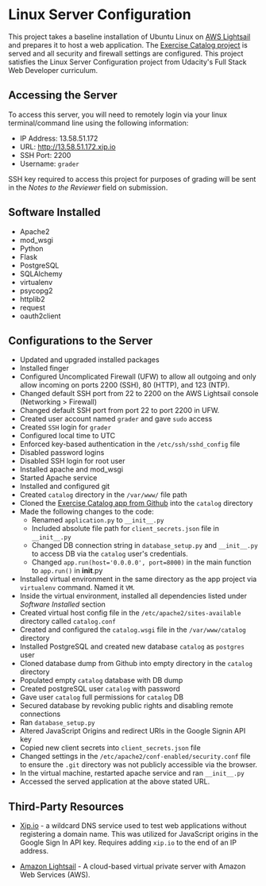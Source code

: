 # Linux Server Configuration

This project takes a baseline installation of Ubuntu Linux on [AWS Lightsail](https://aws.amazon.com/lightsail/) and prepares it to host a web application.  The [Exercise Catalog project](https://github.com/courtg47/exercise-catalog) is served and all security and firewall settings are configured. This project satisfies the Linux Server Configuration project from Udacity's Full Stack Web Developer curriculum.


## Accessing the Server

To access this server, you will need to remotely login via your linux terminal/command line using the following information:

* IP Address: 13.58.51.172
* URL: http://13.58.51.172.xip.io
* SSH Port: 2200
* Username: `grader`

SSH key required to access this project for purposes of grading will be sent in the *Notes to the Reviewer* field on submission.


## Software Installed

* Apache2
* mod_wsgi
* Python
* Flask
* PostgreSQL
* SQLAlchemy
* virtualenv
* psycopg2
* httplib2
* request
* oauth2client


## Configurations to the Server

* Updated and upgraded installed packages
* Installed finger
* Configured Uncomplicated Firewall (UFW) to allow all outgoing
  and only allow incoming on ports 2200 (SSH), 80 (HTTP), and 123 (NTP).
* Changed default SSH port from 22 to 2200 on the AWS Lightsail console (Networking > Firewall)
* Changed default SSH port from port 22 to port 2200 in UFW.
* Created user account named `grader` and gave `sudo` access
* Created `SSH` login for `grader`
* Configured local time to UTC
* Enforced key-based authentication in the `/etc/ssh/sshd_config` file
* Disabled password logins
* Disabled SSH login for root user
* Installed apache and mod_wsgi
* Started Apache service
* Installed and configured git
* Created `catalog` directory in the `/var/www/` file path
* Cloned the [Exercise Catalog app from Github](https://github.com/courtg47/exercise-catalog) into the `catalog` directory
* Made the following changes to the code:
  * Renamed `application.py` to `__init__.py`
  * Included absolute file path for `client_secrets.json` file in `__init__.py`
  * Changed DB connection string in `database_setup.py` and `__init__.py` to access DB via the `catalog` user's credentials.
  * Changed `app.run(host='0.0.0.0', port=8000)` in the main function to `app.run()` in __init__.py
* Installed virtual environment in the same directory as the app project via `virtualenv` command. Named it `VM`.
* Inside the virtual environment, installed all dependencies listed under *Software Installed* section
* Created virtual host config file in the `/etc/apache2/sites-available` directory called `catalog.conf`
* Created and configured the `catalog.wsgi` file in the `/var/www/catalog` directory
* Installed PostgreSQL and created new database `catalog` as `postgres` user
* Cloned database dump from Github into empty directory in the `catalog` directory
* Populated empty `catalog` database with DB dump
* Created postgreSQL user `catalog` with password
* Gave user `catalog` full permissions for `catalog` DB
* Secured database by revoking public rights and disabling remote connections
* Ran `database_setup.py`
* Altered JavaScript Origins and redirect URIs in the Google Signin API key
* Copied new client secrets into `client_secrets.json` file
* Changed settings in the `/etc/apache2/conf-enabled/security.conf` file to ensure the `.git` directory was not publicly accessible via   the browser.
* In the virtual machine, restarted apache service and ran `__init__.py`
* Accessed the served application at the above stated URL.


## Third-Party Resources

* [Xip.io](http://xip.io/) - a wildcard DNS service used to test web applications without registering a domain name. This was utilized for JavaScript origins in the Google Sign In API key. Requires adding `xip.io` to the end of an IP address.

* [Amazon Lightsail](https://aws.amazon.com/lightsail/) - A cloud-based virtual private server with Amazon Web Services (AWS).

